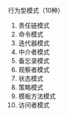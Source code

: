 行为型模式（10种）
 1. 责任链模式
 2. 命令模式
 3. 迭代器模式
 4. 中介者模式
 5. 备忘录模式
 6. 观察者模式
 7. 状态模式
 8. 策略模式
 9. 模板方法模式
 10. 访问者模式